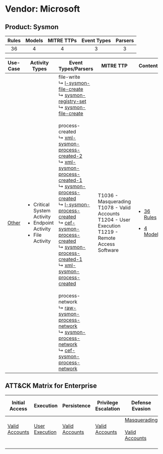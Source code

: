 Vendor: Microsoft
=================
Product: Sysmon
---------------
| Rules | Models | MITRE TTPs | Event Types | Parsers |
|:-----:|:------:|:----------:|:-----------:|:-------:|
|  36   |   4    |     4      |      3      |    3    |

|                Use-Case                | Activity Types                                                                             | Event Types/Parsers                                                                                                                                                                                                                                                                                                                                                                                                                                                                                                                                                                                                                                                                                                                                                                                                                                                                                                                                                                                                                                                                                                                                                                           | MITRE TTP                                                                                                      | Content                                                                                            |
|:--------------------------------------:| ------------------------------------------------------------------------------------------ | --------------------------------------------------------------------------------------------------------------------------------------------------------------------------------------------------------------------------------------------------------------------------------------------------------------------------------------------------------------------------------------------------------------------------------------------------------------------------------------------------------------------------------------------------------------------------------------------------------------------------------------------------------------------------------------------------------------------------------------------------------------------------------------------------------------------------------------------------------------------------------------------------------------------------------------------------------------------------------------------------------------------------------------------------------------------------------------------------------------------------------------------------------------------------------------------- | -------------------------------------------------------------------------------------------------------------- | -------------------------------------------------------------------------------------------------- |
| [Other](../../../UseCases/uc_other.md) | <ul><li>Critical System Activity</li><li>Endpoint Activity</li><li>File Activity</li></ul> |  file-write<br> ↳ [l-sysmon-file-create](Parsers/parserContent_l-sysmon-file-create.md)<br> ↳ [sysmon-registry-set](Parsers/parserContent_sysmon-registry-set.md)<br> ↳ [sysmon-file-create](Parsers/parserContent_sysmon-file-create.md)<br><br> process-created<br> ↳ [xml-sysmon-process-created-2](Parsers/parserContent_xml-sysmon-process-created-2.md)<br> ↳ [xml-sysmon-process-created-1](Parsers/parserContent_xml-sysmon-process-created-1.md)<br> ↳ [sysmon-process-created](Parsers/parserContent_sysmon-process-created.md)<br> ↳ [l-sysmon-process-created](Parsers/parserContent_l-sysmon-process-created.md)<br> ↳ [cef-sysmon-process-created](Parsers/parserContent_cef-sysmon-process-created.md)<br> ↳ [sysmon-process-created-1](Parsers/parserContent_sysmon-process-created-1.md)<br> ↳ [xml-sysmon-process-created](Parsers/parserContent_xml-sysmon-process-created.md)<br><br> process-network<br> ↳ [raw-sysmon-process-network](Parsers/parserContent_raw-sysmon-process-network.md)<br> ↳ [sysmon-process-network](Parsers/parserContent_sysmon-process-network.md)<br> ↳ [cef-sysmon-process-network](Parsers/parserContent_cef-sysmon-process-network.md)<br> | T1036 - Masquerading<br>T1078 - Valid Accounts<br>T1204 - User Execution<br>T1219 - Remote Access Software<br> | [<ul><li>36 Rules</li></ul><ul><li>4 Models</li></ul>](Rules_Models/r_m_microsoft_sysmon_Other.md) |

ATT&CK Matrix for Enterprise
----------------------------
| Initial Access                                                      | Execution                                                           | Persistence                                                         | Privilege Escalation                                                | Defense Evasion                                                                                                                      | Credential Access | Discovery | Lateral Movement | Collection | Command and Control                                                         | Exfiltration | Impact |
| ------------------------------------------------------------------- | ------------------------------------------------------------------- | ------------------------------------------------------------------- | ------------------------------------------------------------------- | ------------------------------------------------------------------------------------------------------------------------------------ | ----------------- | --------- | ---------------- | ---------- | --------------------------------------------------------------------------- | ------------ | ------ |
| [Valid Accounts](https://attack.mitre.org/techniques/T1078)<br><br> | [User Execution](https://attack.mitre.org/techniques/T1204)<br><br> | [Valid Accounts](https://attack.mitre.org/techniques/T1078)<br><br> | [Valid Accounts](https://attack.mitre.org/techniques/T1078)<br><br> | [Masquerading](https://attack.mitre.org/techniques/T1036)<br><br>[Valid Accounts](https://attack.mitre.org/techniques/T1078)<br><br> |                   |           |                  |            | [Remote Access Software](https://attack.mitre.org/techniques/T1219)<br><br> |              |        |